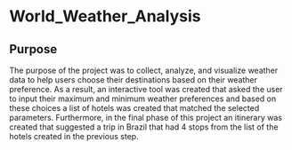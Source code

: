 # World_Weather_Analysis
## Purpose
The purpose of the project was to collect, analyze, and visualize weather data to help users choose their destinations based on their weather preference. As a result, an interactive tool was created that asked the user to input their maximum and minimum weather preferences and based on these choices a list of hotels was created that matched the selected parameters. Furthermore, in the final phase of this project an itinerary was created that suggested a trip in Brazil that had 4 stops from the list of the hotels created in the previous step. 
